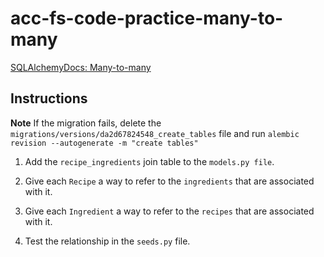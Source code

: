 # acc-fs-code-practice-many-to-many

[SQLAlchemyDocs: Many-to-many](https://docs.sqlalchemy.org/en/14/orm/basic_relationships.html#many-to-many)

## Instructions

**Note** If the migration fails, delete the `migrations/versions/da2d67824548_create_tables` file and run `alembic revision --autogenerate -m "create tables"`

1. Add the `recipe_ingredients` join table to the `models.py file`.

2. Give each `Recipe` a way to refer to the `ingredients` that are associated with it. 

3. Give each `Ingredient` a way to refer to the `recipes` that are associated with it.

4. Test the relationship in the `seeds.py` file. 
